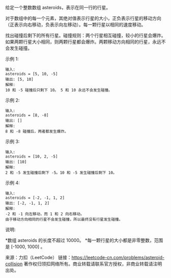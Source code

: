 给定一个整数数组 asteroids，表示在同一行的行星。

对于数组中的每一个元素，其绝对值表示行星的大小，正负表示行星的移动方向（正表示向右移动，负表示向左移动）。每一颗行星以相同的速度移动。

找出碰撞后剩下的所有行星。碰撞规则：两个行星相互碰撞，较小的行星会爆炸。如果两颗行星大小相同，则两颗行星都会爆炸。两颗移动方向相同的行星，永远不会发生碰撞。

示例 1:

    输入: 
    asteroids = [5, 10, -5]
    输出: [5, 10]
    解释: 
    10 和 -5 碰撞后只剩下 10。 5 和 10 永远不会发生碰撞。
    
示例 2:

    输入: 
    asteroids = [8, -8]
    输出: []
    解释: 
    8 和 -8 碰撞后，两者都发生爆炸。
    
示例 3:

    输入: 
    asteroids = [10, 2, -5]
    输出: [10]
    解释: 
    2 和 -5 发生碰撞后剩下 -5。10 和 -5 发生碰撞后剩下 10。
    
示例 4:

    输入: 
    asteroids = [-2, -1, 1, 2]
    输出: [-2, -1, 1, 2]
    解释: 
    -2 和 -1 向左移动，而 1 和 2 向右移动。
    由于移动方向相同的行星不会发生碰撞，所以最终没有行星发生碰撞。
    
说明:

*数组 asteroids 的长度不超过 10000。
*每一颗行星的大小都是非零整数，范围是 [-1000, 1000] 。

来源：力扣（LeetCode）
链接：https://leetcode-cn.com/problems/asteroid-collision
著作权归领扣网络所有。商业转载请联系官方授权，非商业转载请注明出处。
